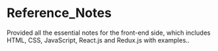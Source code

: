 # Reference_Notes
Provided all the essential notes for the front-end side, which includes HTML, CSS, JavaScript, React.js and Redux.js with examples..